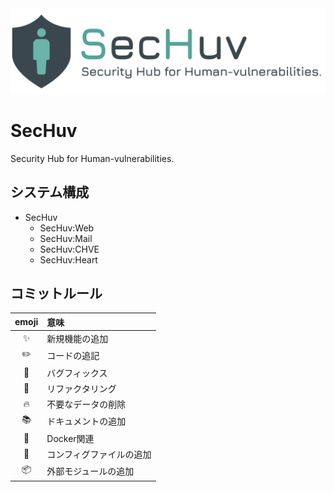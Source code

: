 <img src="./resource/logo/logo.007.png" alt="SecHuv-logo" style="width: 650px" />

# SecHuv
Security Hub for Human-vulnerabilities.

## システム構成
- SecHuv
    - SecHuv:Web
    - SecHuv:Mail
    - SecHuv:CHVE
    - SecHuv:Heart

## コミットルール
|emoji|意味|
|:-:|:-|
|✨|新規機能の追加|
|✏️|コードの追記|
|🐛|バグフィックス|
|🎨|リファクタリング|
|🔥|不要なデータの削除|
|📚|ドキュメントの追加|
|🐳|Docker関連|
|🔧|コンフィグファイルの追加|
|📦|外部モジュールの追加|
